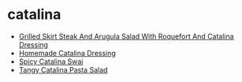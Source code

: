 # catalina

 * [Grilled Skirt Steak And Arugula Salad With Roquefort And Catalina Dressing](index/g/grilled-skirt-steak-and-arugula-salad-with-roquefort-and-catalina-dressing-353632.json)
 * [Homemade Catalina Dressing](index/h/homemade-catalina-dressing.json)
 * [Spicy Catalina Swai](index/s/spicy-catalina-swai.json)
 * [Tangy Catalina Pasta Salad](index/t/tangy-catalina-pasta-salad.json)
